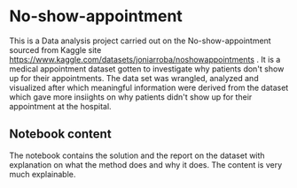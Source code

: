 # No-show-appointment
This is a Data analysis project carried out on the No-show-appointment sourced from Kaggle site https://www.kaggle.com/datasets/joniarroba/noshowappointments .
It is a medical appointment dataset gotten to investigate why patients don't show up for their appointments.
The data set was wrangled, analyzed and visualized after which meaningful information were derived from the dataset which gave more insiights on why patients didn't show up for their appointment at the hospital.

## Notebook content
The notebook contains the solution and the report on the dataset with explanation on what the method does and why it does.
The content is very much explainable.
